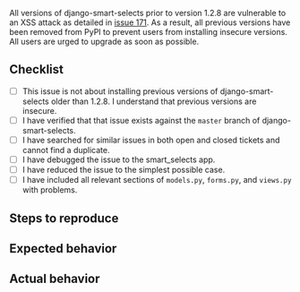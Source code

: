 All versions of django-smart-selects prior to version 1.2.8 are vulnerable to an XSS attack as detailed in [issue 171](https://github.com/digi604/django-smart-selects/issues/171#issuecomment-276774103). As a result, all previous versions have been removed from PyPI to prevent users from installing insecure versions. All users are urged to upgrade as soon as possible.

## Checklist

- [ ] This issue is not about installing previous versions of django-smart-selects older than 1.2.8. I understand that previous versions are insecure.
- [ ] I have verified that that issue exists against the `master` branch of django-smart-selects.
- [ ] I have searched for similar issues in both open and closed tickets and cannot find a duplicate.
- [ ] I have debugged the issue to the smart_selects app.
- [ ] I have reduced the issue to the simplest possible case.
- [ ] I have included all relevant sections of `models.py`, `forms.py`, and `views.py` with problems.

## Steps to reproduce

## Expected behavior

## Actual behavior